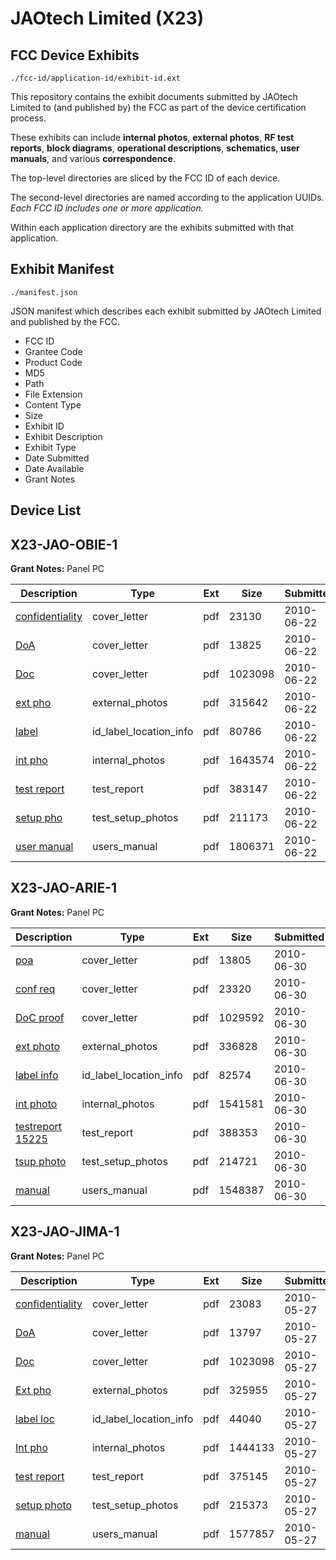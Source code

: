 # JAOtech Limited (X23)
## FCC Device Exhibits

```
./fcc-id/application-id/exhibit-id.ext
```

This repository contains the exhibit documents submitted by JAOtech Limited to (and published by) the FCC as part of the device certification process.

These exhibits can include **internal photos**, **external photos**, **RF test reports**, **block diagrams**, **operational descriptions**, **schematics**, **user manuals**, and various **correspondence**.

The top-level directories are sliced by the FCC ID of each device.

The second-level directories are named according to the application UUIDs. *Each FCC ID includes one or more application.*

Within each application directory are the exhibits submitted with that application. 

## Exhibit Manifest

```
./manifest.json
```

JSON manifest which describes each exhibit submitted by JAOtech Limited and published by the FCC.

- FCC ID
- Grantee Code
- Product Code
- MD5
- Path
- File Extension
- Content Type
- Size
- Exhibit ID
- Exhibit Description
- Exhibit Type
- Date Submitted
- Date Available
- Grant Notes

## Device List
## X23-JAO-OBIE-1
**Grant Notes:** Panel PC

| Description | Type | Ext | Size | Submitted | Available |
| ----------- | ---- | --- | ---- | --------- | --------- |
| [confidentiality](X23-JAO-OBIE-1/5e056823799198b4cf1859abb3d64680/1299848.pdf) | cover_letter | pdf | 23130 | 2010-06-22 | 2010-06-23 |
| [DoA](X23-JAO-OBIE-1/5e056823799198b4cf1859abb3d64680/1299849.pdf) | cover_letter | pdf | 13825 | 2010-06-22 | 2010-06-23 |
| [Doc](X23-JAO-OBIE-1/5e056823799198b4cf1859abb3d64680/1287149.pdf) | cover_letter | pdf | 1023098 | 2010-06-22 | 2010-06-23 |
| [ext pho](X23-JAO-OBIE-1/5e056823799198b4cf1859abb3d64680/1299851.pdf) | external_photos | pdf | 315642 | 2010-06-22 | 2010-06-23 |
| [label](X23-JAO-OBIE-1/5e056823799198b4cf1859abb3d64680/1299854.pdf) | id_label_location_info | pdf | 80786 | 2010-06-22 | 2010-06-23 |
| [int pho](X23-JAO-OBIE-1/5e056823799198b4cf1859abb3d64680/1299853.pdf) | internal_photos | pdf | 1643574 | 2010-06-22 | 2010-06-23 |
| [test report](X23-JAO-OBIE-1/5e056823799198b4cf1859abb3d64680/1299861.pdf) | test_report | pdf | 383147 | 2010-06-22 | 2010-06-23 |
| [setup pho](X23-JAO-OBIE-1/5e056823799198b4cf1859abb3d64680/1299860.pdf) | test_setup_photos | pdf | 211173 | 2010-06-22 | 2010-06-23 |
| [user manual](X23-JAO-OBIE-1/5e056823799198b4cf1859abb3d64680/1299857.pdf) | users_manual | pdf | 1806371 | 2010-06-22 | 2010-06-23 |
## X23-JAO-ARIE-1
**Grant Notes:** Panel PC

| Description | Type | Ext | Size | Submitted | Available |
| ----------- | ---- | --- | ---- | --------- | --------- |
| [poa](X23-JAO-ARIE-1/9c5af3c380a31007621a15c3795eb6a5/1303706.pdf) | cover_letter | pdf | 13805 | 2010-06-30 | 2010-07-01 |
| [conf req](X23-JAO-ARIE-1/9c5af3c380a31007621a15c3795eb6a5/1303707.pdf) | cover_letter | pdf | 23320 | 2010-06-30 | 2010-07-01 |
| [DoC proof](X23-JAO-ARIE-1/9c5af3c380a31007621a15c3795eb6a5/1303708.pdf) | cover_letter | pdf | 1029592 | 2010-06-30 | 2010-07-01 |
| [ext photo](X23-JAO-ARIE-1/9c5af3c380a31007621a15c3795eb6a5/1303709.pdf) | external_photos | pdf | 336828 | 2010-06-30 | 2010-07-01 |
| [label info](X23-JAO-ARIE-1/9c5af3c380a31007621a15c3795eb6a5/1303711.pdf) | id_label_location_info | pdf | 82574 | 2010-06-30 | 2010-07-01 |
| [int photo](X23-JAO-ARIE-1/9c5af3c380a31007621a15c3795eb6a5/1303710.pdf) | internal_photos | pdf | 1541581 | 2010-06-30 | 2010-07-01 |
| [testreport 15225](X23-JAO-ARIE-1/9c5af3c380a31007621a15c3795eb6a5/1303712.pdf) | test_report | pdf | 388353 | 2010-06-30 | 2010-07-01 |
| [tsup photo](X23-JAO-ARIE-1/9c5af3c380a31007621a15c3795eb6a5/1303713.pdf) | test_setup_photos | pdf | 214721 | 2010-06-30 | 2010-07-01 |
| [manual](X23-JAO-ARIE-1/9c5af3c380a31007621a15c3795eb6a5/1303714.pdf) | users_manual | pdf | 1548387 | 2010-06-30 | 2010-07-01 |
## X23-JAO-JIMA-1
**Grant Notes:** Panel PC

| Description | Type | Ext | Size | Submitted | Available |
| ----------- | ---- | --- | ---- | --------- | --------- |
| [confidentiality](X23-JAO-JIMA-1/285ac6b9ea25c784eeecf811afa6c3d2/1287147.pdf) | cover_letter | pdf | 23083 | 2010-05-27 | 2010-06-03 |
| [DoA](X23-JAO-JIMA-1/285ac6b9ea25c784eeecf811afa6c3d2/1287148.pdf) | cover_letter | pdf | 13797 | 2010-05-27 | 2010-06-03 |
| [Doc](X23-JAO-JIMA-1/285ac6b9ea25c784eeecf811afa6c3d2/1287149.pdf) | cover_letter | pdf | 1023098 | 2010-05-27 | 2010-06-03 |
| [Ext pho](X23-JAO-JIMA-1/285ac6b9ea25c784eeecf811afa6c3d2/1287150.pdf) | external_photos | pdf | 325955 | 2010-05-27 | 2010-06-03 |
| [label loc](X23-JAO-JIMA-1/285ac6b9ea25c784eeecf811afa6c3d2/1287153.pdf) | id_label_location_info | pdf | 44040 | 2010-05-27 | 2010-06-03 |
| [Int pho](X23-JAO-JIMA-1/285ac6b9ea25c784eeecf811afa6c3d2/1287151.pdf) | internal_photos | pdf | 1444133 | 2010-05-27 | 2010-06-03 |
| [test report](X23-JAO-JIMA-1/285ac6b9ea25c784eeecf811afa6c3d2/1287173.pdf) | test_report | pdf | 375145 | 2010-05-27 | 2010-06-03 |
| [setup photo](X23-JAO-JIMA-1/285ac6b9ea25c784eeecf811afa6c3d2/1287174.pdf) | test_setup_photos | pdf | 215373 | 2010-05-27 | 2010-06-03 |
| [manual](X23-JAO-JIMA-1/285ac6b9ea25c784eeecf811afa6c3d2/1287152.pdf) | users_manual | pdf | 1577857 | 2010-05-27 | 2010-06-03 |
